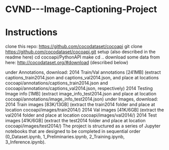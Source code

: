 # CVND---Image-Captioning-Project

# Instructions
clone this repo: https://github.com/cocodataset/cocoapi
git clone https://github.com/cocodataset/cocoapi.git
setup (also described in the readme here)
cd cocoapi/PythonAPI
make
cd ..
download some data from here: http://cocodataset.org/#download (described below)

under Annotations, download:
2014 Train/Val annotations [241MB] (extract captions_train2014.json and captions_val2014.json, and place at locations cocoapi/annotations/captions_train2014.json and cocoapi/annotations/captions_val2014.json, respectively)
2014 Testing Image info [1MB] (extract image_info_test2014.json and place at location cocoapi/annotations/image_info_test2014.json)
under Images, download:
2014 Train images [83K/13GB] (extract the train2014 folder and place at location cocoapi/images/train2014/)
2014 Val images [41K/6GB] (extract the val2014 folder and place at location cocoapi/images/val2014/)
2014 Test images [41K/6GB] (extract the test2014 folder and place at location cocoapi/images/test2014/)
The project is structured as a series of Jupyter notebooks that are designed to be completed in sequential order (0_Dataset.ipynb, 1_Preliminaries.ipynb, 2_Training.ipynb, 3_Inference.ipynb).

